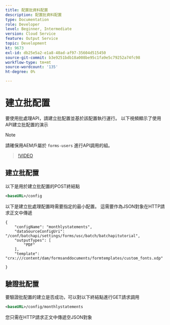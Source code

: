 ```yaml
---
title: 配置批資料配置
description: 配置批資料配置
type: Documentation
role: Developer
level: Beginner, Intermediate
version: Cloud Service
feature: Output Service
topic: Development
kt: 9673
exl-id: db25e5a2-e1a8-40ad-af97-35604d515450
source-git-commit: b3e9251bdb18a008be95c1fa9e5c79252a74fc98
workflow-type: tm+mt
source-wordcount: '135'
ht-degree: 0%

---
```


# 建立批配置

要使用批處理API，請建立批配置並基於該配置執行運行。 以下視頻顯示了使用API建立批配置的演示

>[!NOTE]
>請確保用AEM戶屬於 ```forms-users``` 進行API調用的組。


>[!VIDEO](https://video.tv.adobe.com/v/340241?quality=12&learn=on)

## 建立批配置

以下是用於建立批配置的POST終結點

```xml
<baseURL>/config
```

以下是建立批處理配置時需要指定的最小配置。 這需要作為JSON對象在HTTP請求正文中傳遞

```
{
	"configName": "monthlystatements",
	"dataSourceConfigUri": "/conf/batchapi/settings/forms/usc/batch/batchapitutorial",
	"outputTypes": [
		"PDF"
	],
	"template": "crx:///content/dam/formsanddocuments/formtemplates/custom_fonts.xdp"

}
```

## 驗證批配置

要驗證批配置的建立是否成功，可以對以下終結點進行GET請求調用


```xml
<baseURL>/config/monthlystatements
```

您只需在HTTP請求正文中傳遞空JSON對象
